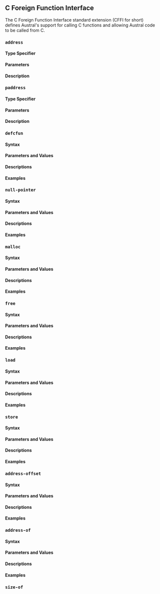## C Foreign Function Interface

The C Foreign Function Interface standard extension (CFFI for short) defines
Austral's support for calling C functions and allowing Austral code to be called
from C.

### `address`

#### Type Specifier

#### Parameters

#### Description

### `paddress`

#### Type Specifier

#### Parameters

#### Description

### `defcfun`

#### Syntax

#### Parameters and Values

#### Descriptions

#### Examples

### `null-pointer`

#### Syntax

#### Parameters and Values

#### Descriptions

#### Examples

### `malloc`

#### Syntax

#### Parameters and Values

#### Descriptions

#### Examples

### `free`

#### Syntax

#### Parameters and Values

#### Descriptions

#### Examples

### `load`

#### Syntax

#### Parameters and Values

#### Descriptions

#### Examples

### `store`

#### Syntax

#### Parameters and Values

#### Descriptions

#### Examples

### `address-offset`

#### Syntax

#### Parameters and Values

#### Descriptions

#### Examples

### `address-of`

#### Syntax

#### Parameters and Values

#### Descriptions

#### Examples

### `size-of`
